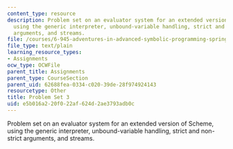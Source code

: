 ```yaml
---
content_type: resource
description: Problem set on an evaluator system for an extended version of Scheme,
  using the generic interpreter, unbound-variable handling, strict and non-strict
  arguments, and streams.
file: /courses/6-945-adventures-in-advanced-symbolic-programming-spring-2009/e5b016a220f022af624d2ae3793adb0c_assn03.txt
file_type: text/plain
learning_resource_types:
- Assignments
ocw_type: OCWFile
parent_title: Assignments
parent_type: CourseSection
parent_uid: 62688fea-0334-c020-39de-28f974924143
resourcetype: Other
title: Problem Set 3
uid: e5b016a2-20f0-22af-624d-2ae3793adb0c
---
```

Problem set on an evaluator system for an extended version of Scheme, using the generic interpreter, unbound-variable handling, strict and non-strict arguments, and streams.

